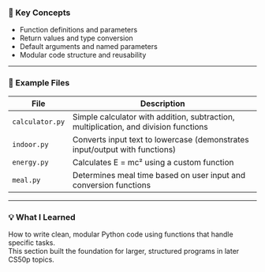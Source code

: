 ### 🧠 Key Concepts
- Function definitions and parameters  
- Return values and type conversion  
- Default arguments and named parameters  
- Modular code structure and reusability  

---

### 🧩 Example Files
| File | Description |
|------|--------------|
| `calculator.py` | Simple calculator with addition, subtraction, multiplication, and division functions |
| `indoor.py` | Converts input text to lowercase (demonstrates input/output with functions) |
| `energy.py` | Calculates E = mc² using a custom function |
| `meal.py` | Determines meal time based on user input and conversion functions |

---

### 💡 What I Learned
How to write clean, modular Python code using functions that handle specific tasks.  
This section built the foundation for larger, structured programs in later CS50p topics.